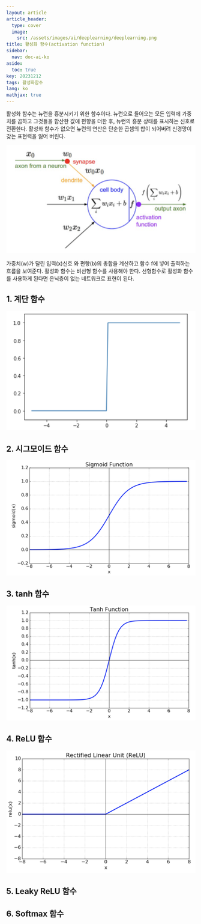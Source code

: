 ```yaml
---
layout: article
article_header:
  type: cover
  image:
    src: /assets/images/ai/deeplearning/deeplearning.png
title: 활성화 함수(activation function)
sidebar:
  nav: doc-ai-ko
aside:
  toc: true
key: 20231212
tags: 활성화함수
lang: ko
mathjax: true
---
```


활성화 함수는 뉴런을 흥분시키기 위한 함수이다.
뉴런으로 들어오는 모든 입력에 가중치를 곱하고 그것들을 합산한 값에 편향을 더한 후, 뉴런의 흥분 상태를 표시하는 신호로 전환한다.
활성화 함수가 없으면 뉴런의 연산은 단순한 곱셈의 합이 되어버려 신경망이 갖는 표현력을 잃어 버린다.

<!--more-->

![Image](/assets/images/ai/deeplearning/activation_function.png)

가중치(w)가 달린 입력(x)신호 와 편향(b)의 총합을 계산하고 함수 f에 넣어 출력하는 흐름을 보여준다.
활성화 함수는 비선형 함수를 사용해야 한다. 선형함수로 활성화 함수를 사용하게 된다면 은닉층이 없는 네트워크로 표현이 된다.


## 1. 계단 함수
![Image](/assets/images/ai/deeplearning/step_function.png)

## 2. 시그모이드 함수
![Image](/assets/images/ai/deeplearning/sigmoid_function.png)
## 3. tanh 함수
![Image](/assets/images/ai/deeplearning/tanh_function.png)
## 4. ReLU 함수
![Image](/assets/images/ai/deeplearning/relu_function.png)
## 5. Leaky ReLU 함수

## 6. Softmax 함수


